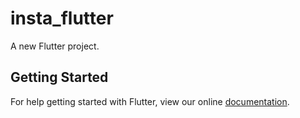 # insta_flutter

A new Flutter project.

## Getting Started

For help getting started with Flutter, view our online
[documentation](https://flutter.io/).
